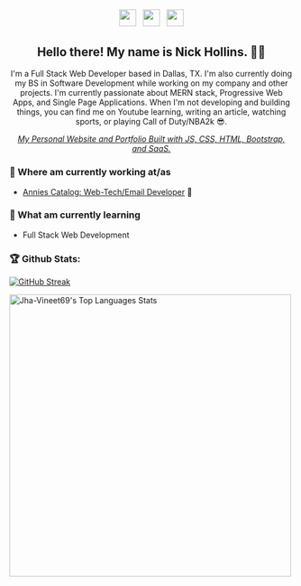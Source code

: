 ##
<p align='center'>
<a href="https://twitter.com/NickAHollins" target="_blank"><img height="30" src="https://github.com/stephenajulu/WaylonWalker/blob/main/icon/twitter.png?raw=true"></a>&nbsp;&nbsp;
<a href="https://instagram.com/NickAHollins"><img height="30" src="https://github.com/stephenajulu/WaylonWalker/blob/main/icon/instagram.jpg?raw=true"></a>&nbsp;&nbsp;
<a href="https://www.linkedin.com/in/nicholas-hollins/"><img height="30" src="https://github.com/stephenajulu/WaylonWalker/blob/main/icon/linkedin.png?raw=true"></a>
</p>

<h2 align="center">Hello there! My name is Nick Hollins. 👋🤓</h2>
<p align="center">I'm a Full Stack Web Developer based in Dallas, TX.
I'm also currently doing my BS in Software Development while working on my company and other projects.
I'm currently passionate about MERN stack, Progressive Web Apps, and Single Page Applications.
When I'm not developing and building things, you can find me on Youtube learning, writing an article, watching sports, or playing Call of Duty/NBA2k 😎.</p>

<em><p align="center"><a href="#">My Personal Website and Portfolio Built with JS, CSS, HTML, Bootstrap, and SaaS.</a></p></em>
<p>

### 💼 Where am currently working at/as
- [Annies Catalog: Web-Tech/Email Developer](https://www.anniescatalog.com) 💼 
<!--- [Open World: Freelance](https://stephenajulu.com) -->
  ### 📖 What am currently learning
  - Full Stack Web Development
  
### 🏆 Github Stats:
  
 [![GitHub Streak](https://github-readme-streak-stats.herokuapp.com/?user=TheDevNick&theme=dark)](https://git.io/streak-stats)
  
  <img alt="Jha-Vineet69's Top Languages Stats" src="https://github-readme-stats.vercel.app/api/top-langs/?username=TheDevNick&hide=smalltalk&theme=buefy&layout=compact&hide_border=true" width="500"/>
<!--
**TheDevNick/TheDevNick** is a ✨ _special_ ✨ repository because its `README.md` (this file) appears on your GitHub profile.

Here are some ideas to get you started:

- 🔭 I’m currently working on ...
- 🌱 I’m currently learning ...
- 👯 I’m looking to collaborate on ...
- 🤔 I’m looking for help with ...
- 💬 Ask me about ...
- 📫 How to reach me: ...
- 😄 Pronouns: ...
- ⚡ Fun fact: ...
-->
